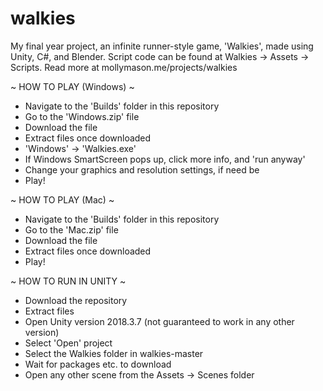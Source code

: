# walkies
My final year project, an infinite runner-style game, 'Walkies', made using Unity, C#, and Blender. Script code can be found at Walkies -> Assets -> Scripts. Read more at mollymason.me/projects/walkies

~ HOW TO PLAY (Windows) ~

- Navigate to the 'Builds' folder in this repository
- Go to the 'Windows.zip' file
- Download the file
- Extract files once downloaded
- 'Windows' -> 'Walkies.exe'
- If Windows SmartScreen pops up, click more info, and 'run anyway'
- Change your graphics and resolution settings, if need be
- Play!


~ HOW TO PLAY (Mac) ~

- Navigate to the 'Builds' folder in this repository
- Go to the 'Mac.zip' file
- Download the file
- Extract files once downloaded
- Play!


~ HOW TO RUN IN UNITY ~

- Download the repository
- Extract files
- Open Unity version 2018.3.7 (not guaranteed to work in any other version)
- Select 'Open' project
- Select the Walkies folder in walkies-master
- Wait for packages etc. to download
- Open any other scene from the Assets -> Scenes folder
